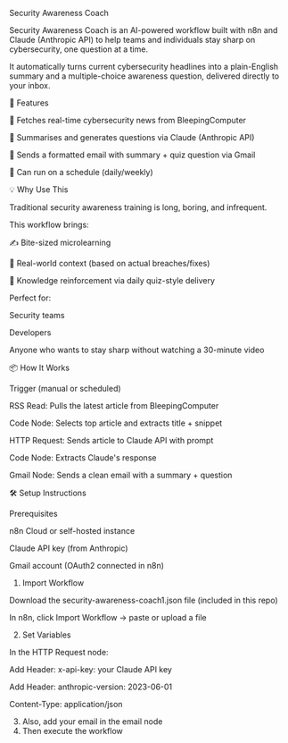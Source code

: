 Security Awareness Coach

Security Awareness Coach is an AI-powered workflow built with n8n and Claude (Anthropic API) to help teams and individuals stay sharp on cybersecurity, one question at a time.

It automatically turns current cybersecurity headlines into a plain-English summary and a multiple-choice awareness question, delivered directly to your inbox.

🚀 Features

📰 Fetches real-time cybersecurity news from BleepingComputer

🤖 Summarises and generates questions via Claude (Anthropic API)

📩 Sends a formatted email with summary + quiz question via Gmail

🔁 Can run on a schedule (daily/weekly)

💡 Why Use This

Traditional security awareness training is long, boring, and infrequent.

This workflow brings:

✍️ Bite-sized microlearning

🔐 Real-world context (based on actual breaches/fixes)

🧠 Knowledge reinforcement via daily quiz-style delivery

Perfect for:

Security teams

Developers

Anyone who wants to stay sharp without watching a 30-minute video

📦 How It Works

Trigger (manual or scheduled)

RSS Read: Pulls the latest article from BleepingComputer

Code Node: Selects top article and extracts title + snippet

HTTP Request: Sends article to Claude API with prompt

Code Node: Extracts Claude's response

Gmail Node: Sends a clean email with a summary + question

🛠 Setup Instructions

Prerequisites

n8n Cloud or self-hosted instance

Claude API key (from Anthropic)

Gmail account (OAuth2 connected in n8n)

1. Import Workflow

Download the security-awareness-coach1.json file (included in this repo)

In n8n, click Import Workflow → paste or upload a file

2. Set Variables

In the HTTP Request node:

Add Header: x-api-key: your Claude API key

Add Header: anthropic-version: 2023-06-01

Content-Type: application/json

3. Also, add your email in the email node
4. Then execute the workflow


